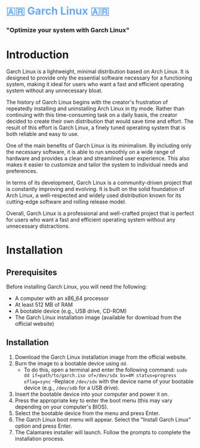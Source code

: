 # <span style="color:#66aaff;">:argentina: Garch Linux :argentina:</span>
### "Optimize your system with Garch Linux"
# Introduction
Garch Linux is a lightweight, minimal distribution based on Arch Linux. It is designed to provide only the essential software necessary for a functioning system, making it ideal for users who want a fast and efficient operating system without any unnecessary bloat.

The history of Garch Linux begins with the creator's frustration of repeatedly installing and uninstalling Arch Linux in tty mode. Rather than continuing with this time-consuming task on a daily basis, the creator decided to create their own distribution that would save time and effort. The result of this effort is Garch Linux, a finely tuned operating system that is both reliable and easy to use.

One of the main benefits of Garch Linux is its minimalism. By including only the necessary software, it is able to run smoothly on a wide range of hardware and provides a clean and streamlined user experience. This also makes it easier to customize and tailor the system to individual needs and preferences.

In terms of its development, Garch Linux is a community-driven project that is constantly improving and evolving. It is built on the solid foundation of Arch Linux, a well-respected and widely used distribution known for its cutting-edge software and rolling release model.

Overall, Garch Linux is a professional and well-crafted project that is perfect for users who want a fast and efficient operating system without any unnecessary distractions.

# Installation
## Prerequisites

Before installing Garch Linux, you will need the following:

- A computer with an x86_64 processor
- At least 512 MB of RAM
- A bootable device (e.g., USB drive, CD-ROM)
- The Garch Linux installation image (available for download from the official website)

## Installation

1. Download the Garch Linux installation image from the official website.
2. Burn the image to a bootable device using `dd`.
   - To do this, open a terminal and enter the following command:
`sudo dd if=path/to/garch.iso of=/dev/sdx bs=4M status=progress oflag=sync`
   -Replace `/dev/sdx` with the device name of your bootable device (e.g., `/dev/sdb` for a USB drive).
3. Insert the bootable device into your computer and power it on.
4. Press the appropriate key to enter the boot menu (this may vary depending on your computer's BIOS).
5. Select the bootable device from the menu and press Enter.
6. The Garch Linux boot menu will appear. Select the "Install Garch Linux" option and press Enter.
7. The Calamares installer will launch. Follow the prompts to complete the installation process.

